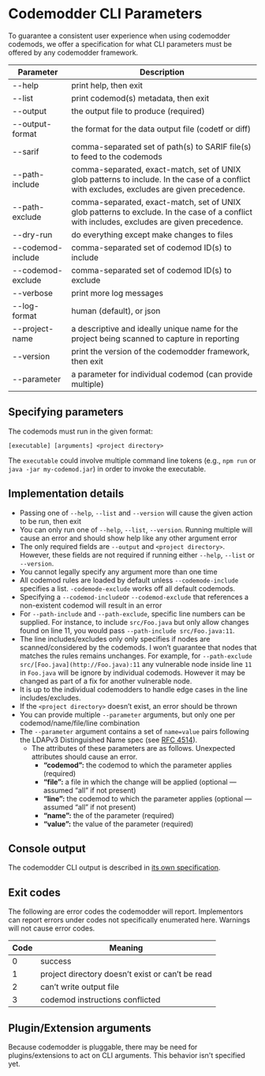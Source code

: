# Codemodder CLI Parameters

To guarantee a consistent user experience when using codemodder codemods, we offer a specification for what CLI parameters must be offered by any codemodder framework.

| Parameter | Description |
| --------- | ----------- |
| --help            | print help, then exit  |
| --list            | print codemod(s) metadata, then exit |
| --output          | the output file to produce (required) |
| --output-format   | the format for the data output file (codetf or diff) |
| --sarif           | comma-separated set of path(s) to SARIF file(s) to feed to the codemods |
| --path-include    | comma-separated, exact-match, set of UNIX glob patterns to include. In the case of a conflict with excludes, excludes are given precedence.|
| --path-exclude    | comma-separated, exact-match, set of UNIX glob patterns to exclude. In the case of a conflict with includes, excludes are given precedence.|
| --dry-run         | do everything except make changes to files|
| --codemod-include | comma-separated set of codemod ID(s) to include|
| --codemod-exclude | comma-separated set of codemod ID(s) to exclude|
| --verbose         | print more log messages|
| --log-format      | human (default), or json|
| --project-name    | a descriptive and ideally unique name for the project being scanned to capture in reporting |
| --version         | print the version of the codemodder framework, then exit|
| --parameter       | a parameter for individual codemod (can provide multiple)|

## Specifying parameters
The codemods must run in the given format:

```
[executable] [arguments] <project directory>
```

The `executable` could involve multiple command line tokens (e.g., `npm run` or `java -jar my-codemod.jar`) in order to invoke the executable.

## Implementation details
- Passing one of `--help`, `--list` and `--version` will cause the given action to be run, then exit
- You can only run one of `--help`, `--list`, `--version`. Running multiple will cause an error and should show help like any other argument error
- The only required fields are `--output` and `<project directory>`. However, these fields are not required if running either `--help`, `--list` or `--version`.
- You cannot legally specify any argument more than one time
- All codemod rules are loaded by default unless `--codemode-include` specifies a list.  `-codemode-exclude` works off all default codemods.
- Specifying a `--codemod-include`or `--codemod-exclude`  that references a non-existent codemod will result in an error
- For `--path-include` and `--path-exclude`, specific line numbers can be supplied. For instance, to include `src/Foo.java` but only allow changes found on line 11, you would pass `--path-include src/Foo.java:11`.
- The line includes/excludes only only specifies if nodes are scanned/considered by the codemods. I won’t guarantee that nodes that matches the rules remains unchanges. For example, for `--path-exclude src/[Foo.java](http://Foo.java):11` any vulnerable node inside line `11` in `Foo.java` will be ignore by individual codemods. However it may be changed as part of a fix for another vulnerable node.
- It is up to the individual codemodders to handle edge cases in the line includes/excludes.
- If the `<project directory>` doesn’t exist, an error should be thrown
- You can provide multiple `--parameter` arguments, but only one per codemod/name/file/line combination
- The `--parameter` argument contains a set of `name=value` pairs following the LDAPv3 Distinguished Name spec (see [RFC 4514](https://datatracker.ietf.org/doc/html/rfc4514.html)).
    - The attributes of these parameters are as follows. Unexpected attributes should cause an error.
        - **“codemod”:** the codemod to which the parameter applies (required)
        - **“file”:** a file in which the change will be applied (optional — assumed “all” if not present)
        - **“line”:** the codemod to which the parameter applies (optional — assumed “all” if not present)
        - **“name”:** the of the parameter (required)
        - **“value”:** the value of the parameter (required)

## Console output

The codemodder CLI output is described in [its own specification](logging.md).

## Exit codes

The following are error codes the codemodder will report. Implementors can report errors under codes not specifically enumerated here. Warnings will not cause error codes.

| Code | Meaning |
| --- | --- |
| 0 | success |
| 1 | project directory doesn’t exist or can’t be read |
| 2 | can’t write output file |
| 3 | codemod instructions conflicted |


## Plugin/Extension arguments

Because codemodder is pluggable, there may be need for plugins/extensions to act on CLI arguments. This behavior isn't specified yet.
